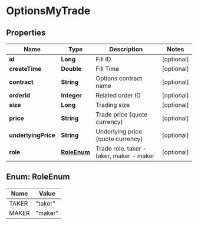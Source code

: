 
# OptionsMyTrade

## Properties

Name | Type | Description | Notes
------------ | ------------- | ------------- | -------------
**id** | **Long** | Fill ID |  [optional]
**createTime** | **Double** | Fill Time |  [optional]
**contract** | **String** | Options contract name |  [optional]
**orderId** | **Integer** | Related order ID |  [optional]
**size** | **Long** | Trading size |  [optional]
**price** | **String** | Trade price (quote currency) |  [optional]
**underlyingPrice** | **String** | Underlying price (quote currency) |  [optional]
**role** | [**RoleEnum**](#RoleEnum) | Trade role. taker - taker, maker - maker |  [optional]

## Enum: RoleEnum

Name | Value
---- | -----
TAKER | &quot;taker&quot;
MAKER | &quot;maker&quot;

